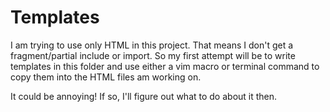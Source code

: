 # Templates

I am trying to use only HTML in this project. That means I don't get a fragment/partial include or import. So my first attempt will be to write templates in this folder and use either a vim macro or terminal command to copy them into the HTML files am working on.

It could be annoying! If so, I'll figure out what to do about it then.

